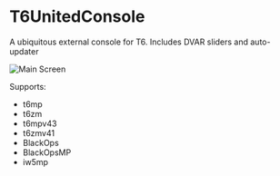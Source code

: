 # T6UnitedConsole
A ubiquitous external console for T6. Includes DVAR sliders and auto-updater

![Main Screen](http://i.imgur.com/v9BGZUd.png "T6 United Console Interface")

Supports:
+ t6mp
+ t6zm
+ t6mpv43
+ t6zmv41
+ BlackOps
+ BlackOpsMP
+ iw5mp
